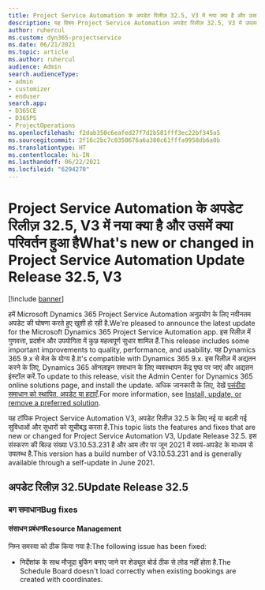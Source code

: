 ```yaml
---
title: Project Service Automation के अपडेट रिलीज़ 32.5, V3 में नया क्या है और उसमें क्या परिवर्तन हुआ है
description: यह विषय Project Service Automation अपडेट रिलीज़ 32.5, V3 में उपलब्ध सुविधाओं और सुधारों को सूचीबद्ध करता है.
author: ruhercul
ms.custom: dyn365-projectservice
ms.date: 06/21/2021
ms.topic: article
ms.author: ruhercul
audience: Admin
search.audienceType:
- admin
- customizer
- enduser
search.app:
- D365CE
- D365PS
- ProjectOperations
ms.openlocfilehash: f2dab350c6eafed27f7d2b581fff3ec22bf345a5
ms.sourcegitcommit: 2f16c2bc7c8350676a6a380c61fffa9958db6a0b
ms.translationtype: HT
ms.contentlocale: hi-IN
ms.lasthandoff: 06/22/2021
ms.locfileid: "6294270"
---
```

# <a name="whats-new-or-changed-in-project-service-automation-update-release-325-v3"></a><span data-ttu-id="17561-103">Project Service Automation के अपडेट रिलीज़ 32.5, V3 में नया क्या है और उसमें क्या परिवर्तन हुआ है</span><span class="sxs-lookup"><span data-stu-id="17561-103">What's new or changed in Project Service Automation Update Release 32.5, V3</span></span>

[!include [banner](../includes/psa-now-project-operations.md)]

<span data-ttu-id="17561-104">हमें Microsoft Dynamics 365 Project Service Automation अनुप्रयोग के लिए नवीनतम अपडेट की घोषणा करते हुए खुशी हो रही है.</span><span class="sxs-lookup"><span data-stu-id="17561-104">We're pleased to announce the latest update for the Microsoft Dynamics 365 Project Service Automation app.</span></span> <span data-ttu-id="17561-105">इस रिलीज़ में गुणवत्ता, प्रदर्शन और उपयोगिता में कुछ महत्वपूर्ण सुधार शामिल हैं.</span><span class="sxs-lookup"><span data-stu-id="17561-105">This release includes some important improvements to quality, performance, and usability.</span></span> <span data-ttu-id="17561-106">यह Dynamics 365 9.x से मेल के योग्य है.</span><span class="sxs-lookup"><span data-stu-id="17561-106">It's compatible with Dynamics 365 9.x.</span></span> <span data-ttu-id="17561-107">इस रिलीज़ में अद्यतन करने के लिए, Dynamics 365 ऑनलाइन समाधान के लिए व्यवस्थापन केंद्र पृष्ठ पर जाएं और अद्यतन इंस्टॉल करें.</span><span class="sxs-lookup"><span data-stu-id="17561-107">To update to this release, visit the Admin Center for Dynamics 365 online solutions page, and install the update.</span></span> <span data-ttu-id="17561-108">अधिक जानकारी के लिए, देखें [पसंदीदा समाधान को स्थापित, अपडेट या हटाएँ](/power-platform/admin/install-remove-preferred-solution).</span><span class="sxs-lookup"><span data-stu-id="17561-108">For more information, see [Install, update, or remove a preferred solution](/power-platform/admin/install-remove-preferred-solution).</span></span>

<span data-ttu-id="17561-109">यह टॉपिक Project Service Automation V3, अपडेट रिलीज़ 32.5 के लिए नई या बदली गई सुविधाओं और सुधारों को सूचीबद्ध करता है.</span><span class="sxs-lookup"><span data-stu-id="17561-109">This topic lists the features and fixes that are new or changed for Project Service Automation V3, Update Release 32.5.</span></span> <span data-ttu-id="17561-110">इस संस्करण की बिल्ड संख्या V3.10.53.231 है और आम तौर पर जून 2021 में स्वयं-अपडेट के माध्यम से उपलब्ध है.</span><span class="sxs-lookup"><span data-stu-id="17561-110">This version has a build number of V3.10.53.231 and is generally available through a self-update in June 2021.</span></span>

## <a name="update-release-325"></a><span data-ttu-id="17561-111">अपडेट रिलीज़ 32.5</span><span class="sxs-lookup"><span data-stu-id="17561-111">Update Release 32.5</span></span>

### <a name="bug-fixes"></a><span data-ttu-id="17561-112">बग समाधान</span><span class="sxs-lookup"><span data-stu-id="17561-112">Bug fixes</span></span>

#### <a name="resource-management"></a><span data-ttu-id="17561-113">संसाधन प्रबंधन</span><span class="sxs-lookup"><span data-stu-id="17561-113">Resource Management</span></span>

<span data-ttu-id="17561-114">निम्न समस्या को ठीक किया गया है:</span><span class="sxs-lookup"><span data-stu-id="17561-114">The following issue has been fixed:</span></span>

- <span data-ttu-id="17561-115">निर्देशांक के साथ मौजूदा बुकिंग बनाए जाने पर शेड्यूल बोर्ड ठीक से लोड नहीं होता है.</span><span class="sxs-lookup"><span data-stu-id="17561-115">The Schedule Board doesn't load correctly when existing bookings are created with coordinates.</span></span>

